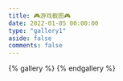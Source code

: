 ```yaml
---
title: 🎮游戏截图🎮
date: 2022-01-05 00:00:00
type: "gallery1"
aside: false
comments: false
---
```

{% gallery %}
{% endgallery %}